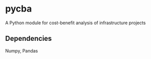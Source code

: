 # pycba
A Python module for cost-benefit analysis of infrastructure projects


## Dependencies

Numpy, Pandas
